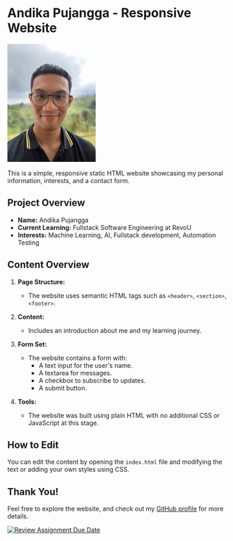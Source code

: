 # Andika Pujangga - Responsive Website

<img src="./Picture/me.jpeg" alt="Photo of Andika Pujangga" width="200">

This is a simple, responsive static HTML website showcasing my personal information, interests, and a contact form.

## Project Overview
- **Name:** Andika Pujangga
- **Current Learning:** Fullstack Software Engineering at RevoU
- **Interests:** Machine Learning, AI, Fullstack development, Automation Testing

## Content Overview
1. **Page Structure:**
   - The website uses semantic HTML tags such as `<header>`, `<section>`, `<footer>`.
   
2. **Content:**
   - Includes an introduction about me and my learning journey.

3. **Form Set:**
   - The website contains a form with:
     - A text input for the user's name.
     - A textarea for messages.
     - A checkbox to subscribe to updates.
     - A submit button.

4. **Tools:**
   - The website was built using plain HTML with no additional CSS or JavaScript at this stage.

## How to Edit
You can edit the content by opening the `index.html` file and modifying the text or adding your own styles using CSS.

## Thank You!
Feel free to explore the website, and check out my [GitHub profile](https://github.com/andikasafri) for more details.

[![Review Assignment Due Date](https://classroom.github.com/assets/deadline-readme-button-22041afd0340ce965d47ae6ef1cefeee28c7c493a6346c4f15d667ab976d596c.svg)](https://classroom.github.com/a/f-sXtHED)
